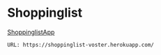 # Shoppinglist

[ShoppinglistApp](https://shoppinglist-voster.herokuapp.com/ "Shoppinglist App")

```
URL: https://shoppinglist-voster.herokuapp.com/
```


<!-- 
Italic, bold, link:
The *quick* brown fox, jumped **over** the lazy [dog](https://en.wikipedia.org/wiki/Dog). 


LIST:
* Milk
* Bread
    * Wholegrain
* Butter

1. Tidy the kitchen
2. Prepare ingredients
3. Cook delicious things


Quote:
> To be or not to be, that is the question.


Horizontal line
---


Some text with an inline `code` snippet


\~\~Line through\~\~


HTML
<button class="button-save large" >
Big Fat Button</button>
-->
